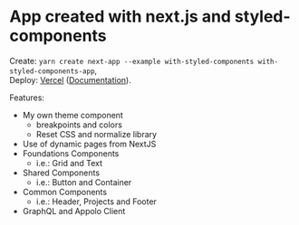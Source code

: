 # App created with next.js and styled-components

Create: `yarn create next-app --example with-styled-components with-styled-components-app`,<br>
Deploy: [Vercel](https://vercel.com/new?utm_source=github&utm_medium=readme&utm_campaign=next-example) ([Documentation](https://nextjs.org/docs/deployment)).

Features: 
- My own theme component 
  - breakpoints and colors
  - Reset CSS and normalize library
- Use of dynamic pages from NextJS
- Foundations Components
  - i.e.: Grid and Text
- Shared Components
  - i.e.: Button and Container
- Common Components
  - i.e.: Header, Projects and Footer
- GraphQL and Appolo Client